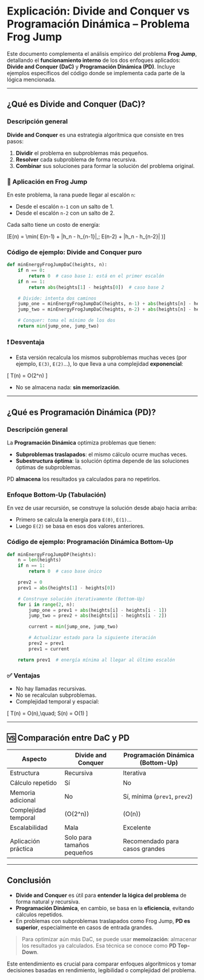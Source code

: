 # Explicación: Divide and Conquer vs Programación Dinámica – Problema Frog Jump

Este documento complementa el análisis empírico del problema **Frog Jump**, detallando el **funcionamiento interno** de los dos enfoques aplicados: **Divide and Conquer (DaC)** y **Programación Dinámica (PD)**. Incluye ejemplos específicos del código donde se implementa cada parte de la lógica mencionada.

---

## ¿Qué es Divide and Conquer (DaC)?

### Descripción general

**Divide and Conquer** es una estrategia algorítmica que consiste en tres pasos:

1. **Dividir** el problema en subproblemas más pequeños.
2. **Resolver** cada subproblema de forma recursiva.
3. **Combinar** sus soluciones para formar la solución del problema original.

### 🐸 Aplicación en Frog Jump

En este problema, la rana puede llegar al escalón `n`:
- Desde el escalón `n-1` con un salto de 1.
- Desde el escalón `n-2` con un salto de 2.

Cada salto tiene un costo de energía:

\[E(n) = \min( E(n-1) + |h_n - h_{n-1}|,\; E(n-2) + |h_n - h_{n-2}| )\]

###  Código de ejemplo: Divide and Conquer puro
```python
def minEnergyFrogJumpDaC(heights, n):
    if n == 0:
        return 0  # caso base 1: está en el primer escalón
    if n == 1:
        return abs(heights[1] - heights[0])  # caso base 2

    # Divide: intenta dos caminos
    jump_one = minEnergyFrogJumpDaC(heights, n-1) + abs(heights[n] - heights[n-1])
    jump_two = minEnergyFrogJumpDaC(heights, n-2) + abs(heights[n] - heights[n-2])

    # Conquer: toma el mínimo de los dos
    return min(jump_one, jump_two)
```

### ❗ Desventaja
- Esta versión recalcula los mismos subproblemas muchas veces (por ejemplo, `E(3)`, `E(2)`...), lo que lleva a una complejidad **exponencial**:

\[ T(n) = O(2^n) \]

- No se almacena nada: **sin memorización**.

---

##  ¿Qué es Programación Dinámica (PD)?

###  Descripción general

La **Programación Dinámica** optimiza problemas que tienen:
- **Subproblemas traslapados**: el mismo cálculo ocurre muchas veces.
- **Subestructura óptima**: la solución óptima depende de las soluciones óptimas de subproblemas.

PD **almacena** los resultados ya calculados para no repetirlos.

###  Enfoque Bottom-Up (Tabulación)

En vez de usar recursión, se construye la solución desde abajo hacia arriba:
- Primero se calcula la energía para `E(0)`, `E(1)`...
- Luego `E(2)` se basa en esos dos valores anteriores.

###  Código de ejemplo: Programación Dinámica Bottom-Up
```python
def minEnergyFrogJumpDP(heights):
    n = len(heights)
    if n == 1:
        return 0  # caso base único

    prev2 = 0
    prev1 = abs(heights[1] - heights[0])

    # Construye solución iterativamente (Bottom-Up)
    for i in range(2, n):
        jump_one = prev1 + abs(heights[i] - heights[i - 1])
        jump_two = prev2 + abs(heights[i] - heights[i - 2])

        current = min(jump_one, jump_two)

        # Actualizar estado para la siguiente iteración
        prev2 = prev1
        prev1 = current

    return prev1  # energía mínima al llegar al último escalón
```

### ✅ Ventajas
- No hay llamadas recursivas.
- No se recalculan subproblemas.
- Complejidad temporal y espacial:

\[ T(n) = O(n),\quad\; S(n) = O(1) \]

---

## 🆚 Comparación entre DaC y PD

| Aspecto                        | Divide and Conquer          | Programación Dinámica (Bottom-Up) |
|-------------------------------|------------------------------|------------------------------------|
| Estructura                    | Recursiva                   | Iterativa                          |
| Cálculo repetido              | Sí                           | No                                 |
| Memoria adicional             | No                           | Sí, mínima (`prev1`, `prev2`)      |
| Complejidad temporal          | \(O(2^n)\)                   | \(O(n)\)                           |
| Escalabilidad                 | Mala                         | Excelente                          |
| Aplicación práctica           | Solo para tamaños pequeños   | Recomendado para casos grandes     |

---

##  Conclusión

- **Divide and Conquer** es útil para **entender la lógica del problema** de forma natural y recursiva.
- **Programación Dinámica**, en cambio, se basa en la **eficiencia**, evitando cálculos repetidos.
- En problemas con subproblemas traslapados como Frog Jump, **PD es superior**, especialmente en casos de entrada grandes.

> Para optimizar aún más DaC, se puede usar **memoización**: almacenar los resultados ya calculados. Esa técnica se conoce como **PD Top-Down**.

Este entendimiento es crucial para comparar enfoques algorítmicos y tomar decisiones basadas en rendimiento, legibilidad o complejidad del problema.

